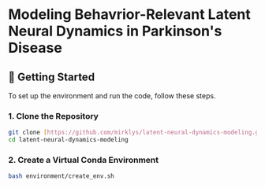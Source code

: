 # Modeling Behavrior-Relevant Latent Neural Dynamics in Parkinson's Disease

## 🚀 Getting Started

To set up the environment and run the code, follow these steps.

### 1. Clone the Repository

```bash
git clone [https://github.com/mirklys/latent-neural-dynamics-modeling.git](https://github.com/mirklys/latent-neural-dynamics-modeling.git)
cd latent-neural-dynamics-modeling
````

### 2. Create a Virtual Conda Environment

```bash
bash environment/create_env.sh
```
